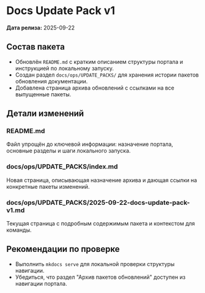 # Docs Update Pack v1

**Дата релиза:** 2025-09-22

## Состав пакета
- Обновлён `README.md` с кратким описанием структуры портала и инструкцией по локальному запуску.
- Создан раздел `docs/ops/UPDATE_PACKS/` для хранения истории пакетов обновления документации.
- Добавлена страница архива обновлений с ссылками на все выпущенные пакеты.

## Детали изменений
### README.md
Файл упрощён до ключевой информации: назначение портала, основные разделы и шаги локального запуска.

### docs/ops/UPDATE_PACKS/index.md
Новая страница, описывающая назначение архива и дающая ссылки на конкретные пакеты изменений.

### docs/ops/UPDATE_PACKS/2025-09-22-docs-update-pack-v1.md
Текущая страница с подробным содержимым пакета и контекстом для команды.

## Рекомендации по проверке
- Выполнить `mkdocs serve` для локальной проверки структуры навигации.
- Убедиться, что раздел "Архив пакетов обновлений" доступен из навигации портала.
